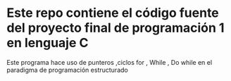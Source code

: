 # Este repo contiene el código fuente del proyecto final de programación 1 en lenguaje C

Este programa hace uso de punteros ,ciclos for , While , Do while en el paradigma de programación estructurado

